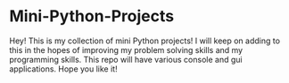 # Mini-Python-Projects
Hey! This is my collection of mini Python projects! I will keep on adding to this in the hopes of improving my problem solving skills and my programming skills.
This repo will have various console and gui applications. Hope you like it!
